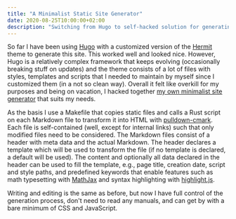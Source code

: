 ```yaml
---
title: "A Minimalist Static Site Generator"
date: 2020-08-25T10:00:00+02:00
description: "Switching from Hugo to self-hacked solution for generating this static site."
---
```


So far I have been using [Hugo](https://gohugo.io/) with a customized version of the [Hermit](https://github.com/Track3/hermit) theme to generate this site. This worked well and looked nice. However, Hugo is a relatively complex framework that keeps evolving (occasionally breaking stuff on updates) and the theme consists of a lot of files with styles, templates and scripts that I needed to maintain by myself since I customized them (in a not so clean way). Overall it felt like overkill for my purposes and being on vacation, I hacked together [my own minimalist site generator](https://github.com/kldtz/static-site) that suits my needs.

As the basis I use a Makefile that copies static files and calls a Rust script on each Markdown file to transform it into HTML with [pulldown-cmark](https://github.com/raphlinus/pulldown-cmark). Each file is self-contained (well, except for internal links) such that only modified files need to be considered. The Markdown files consist of a header with meta data and the actual Markdown. The header declares a template which will be used to transform the file (if no template is declared, a default will be used). The content and optionally all data declared in the header can be used to fill the template, e.g., page title, creation date, script and style paths, and predefined keywords that enable features such as math typesetting with [MathJax](https://www.mathjax.org/) and syntax highlighting with [highlight.js](https://highlightjs.org/).

Writing and editing is the same as before, but now I have full control of the generation process, don't need to read any manuals, and can get by with a bare minimum of CSS and JavaScript.